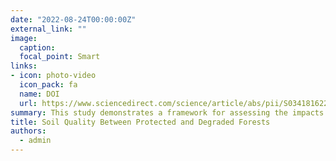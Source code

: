```yaml
---
date: "2022-08-24T00:00:00Z"
external_link: ""
image:
  caption: 
  focal_point: Smart
links:
- icon: photo-video
  icon_pack: fa
  name: DOI
  url: https://www.sciencedirect.com/science/article/abs/pii/S0341816222001904
summary: This study demonstrates a framework for assessing the impacts of deforestation on the spatial patterns of soils using DSM techniques, which will facilitate effective land use planning and sustainable forest resource management strategies. 
title: Soil Quality Between Protected and Degraded Forests
authors: 
  - admin
---
```

